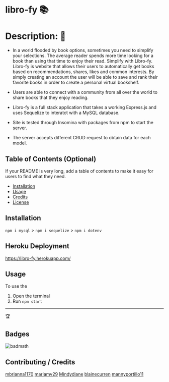 # libro-fy :books:

# Description: :open_book:
- In a world flooded by  book options, sometimes you  need to simplify your selections. The average reader spends more time looking for a book than using that time to enjoy their read. Simplify with  Libro-fy. Libro-fy is website that allows their users to automatically get books based on recommendations, shares, likes and common interests. By simply creating an account the user will be able to save and rank  their favorite books in order to create a personal virtual bookshelf.

- Users are able to connect with a community from all over the world to share books that they enjoy reading. 
- Libro-fy is a full stack application that takes a working Express.js and uses Sequelize to interatct with a MySQL database.
- Site is tested through Insomina with packages from npm to start the server.
- The server accepts different CRUD request to obtain data for each model.

## Table of Contents (Optional)

If your README is very long, add a table of contents to make it easy for users to find what they need.

* [Installation](#installation)
* [Usage](#usage)
* [Credits](#credits)
* [License](#license)


## Installation

`npm i mysql` >
`npm i sequelize` >
`npm i dotenv`

## Heroku Deployment
https://libro-fy.herokuapp.com/

## Usage 

To use the 
1. Open the terminal 
2. Run `npm start`

---

🏆 
## Badges

![badmath](https://img.shields.io/github/languages/top/nielsenjared/badmath)




## Contributing / Credits
[mbrianna1170](https://github.com/mbrianna1170) 
[mariamv29](https://github.com/mariamv29/README-generator.git)
[Mindydiane](https://github.com/Mindydiane)
[blainecurren](https://github.com/blainecurren)
[mannyportillo11](https://github.com/mannyportillo11)
